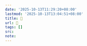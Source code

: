 ```yaml
---
date: '2025-10-13T11:29:20+08:00'
lastmod: '2025-10-13T13:04:51+08:00'
title: 󰡆
url: 󰡆
tags: []
src:
note:
---
```

